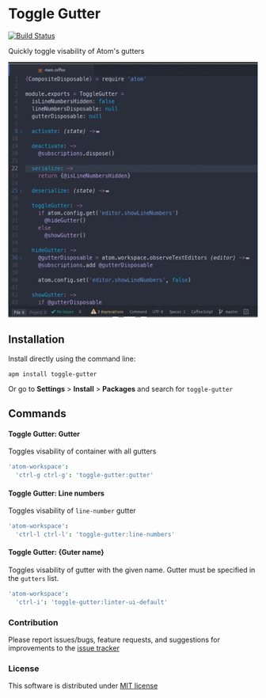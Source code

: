 # Toggle Gutter

[![Build Status](https://travis-ci.org/MaximSokolov/toggle-gutter.svg?branch=master)](https://travis-ci.org/MaximSokolov/toggle-gutter)

Quickly toggle visability of Atom's gutters

![toggle-gutter](https://github.com/MaximSokolov/toggle-gutter/blob/master/img/toggle-gutter.gif?raw=true)

## Installation

Install directly using the command line:

```
apm install toggle-gutter
```

Or go to __Settings__ > __Install__ > __Packages__ and search for `toggle-gutter`

## Commands

#### Toggle Gutter: Gutter

Toggles visability of container with all gutters

```cson
'atom-workspace':
  'ctrl-g ctrl-g': 'toggle-gutter:gutter'
```

#### Toggle Gutter: Line numbers

Toggles visability of `line-number` gutter

```cson
'atom-workspace':
  'ctrl-l ctrl-l': 'toggle-gutter:line-numbers'
```

#### Toggle Gutter: {Guter name}

Toggles visability of gutter with the given name. Gutter must be specified in the `gutters` list.

```cson
'atom-workspace':
  'ctrl-i': 'toggle-gutter:linter-ui-default'
```


### Contribution

Please report issues/bugs, feature requests, and suggestions for improvements to the [issue tracker](https://github.com/MaximSokolov/toggle-gutter/issues)

### License

This software is distributed under [MIT license](./LICENSE.md)

